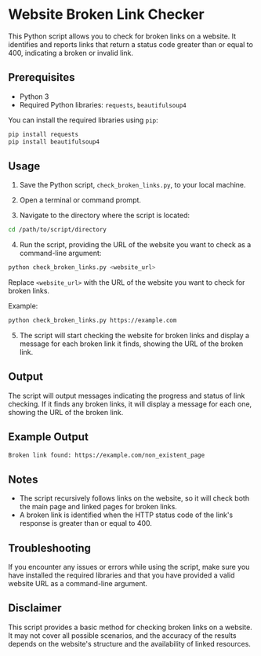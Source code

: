 # Website Broken Link Checker

This Python script allows you to check for broken links on a website. It identifies and reports links that return a status code greater than or equal to 400, indicating a broken or invalid link.

## Prerequisites

- Python 3
- Required Python libraries: `requests`, `beautifulsoup4`

You can install the required libraries using `pip`:

```bash
pip install requests
pip install beautifulsoup4
```

## Usage

1. Save the Python script, `check_broken_links.py`, to your local machine.

2. Open a terminal or command prompt.

3. Navigate to the directory where the script is located:

```bash
cd /path/to/script/directory
```

4. Run the script, providing the URL of the website you want to check as a command-line argument:

```bash
python check_broken_links.py <website_url>
```

Replace `<website_url>` with the URL of the website you want to check for broken links.

Example:

```bash
python check_broken_links.py https://example.com
```

5. The script will start checking the website for broken links and display a message for each broken link it finds, showing the URL of the broken link.

## Output

The script will output messages indicating the progress and status of link checking. If it finds any broken links, it will display a message for each one, showing the URL of the broken link.

## Example Output

```bash
Broken link found: https://example.com/non_existent_page
```

## Notes

- The script recursively follows links on the website, so it will check both the main page and linked pages for broken links.
- A broken link is identified when the HTTP status code of the link's response is greater than or equal to 400.

## Troubleshooting

If you encounter any issues or errors while using the script, make sure you have installed the required libraries and that you have provided a valid website URL as a command-line argument.

## Disclaimer

This script provides a basic method for checking broken links on a website. It may not cover all possible scenarios, and the accuracy of the results depends on the website's structure and the availability of linked resources.
